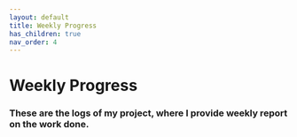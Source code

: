 ```yaml
---
layout: default
title: Weekly Progress
has_children: true
nav_order: 4
---
```


# Weekly Progress
### These are the logs of my project, where I provide weekly report on the work done.
